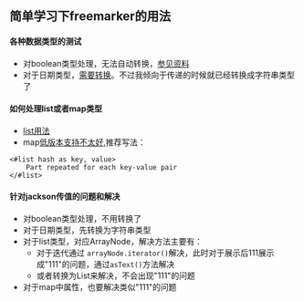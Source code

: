 ## 简单学习下freemarker的用法

#### 各种数据类型的测试
- 对boolean类型处理，无法自动转换，[参见资料](http://freemarker.org/docs/ref_builtins_boolean.html)
- 对于日期类型，[需要转换](http://freemarker.org/docs/ref_builtins_date.html)。不过我倾向于传递的时候就已经转换成字符串类型了

#### 如何处理list或者map类型
- [list用法](http://freemarker.org/docs/ref_directive_list.html)
- map[低版本支持不太好](http://freemarker.org/docs/ref_directive_list.html#ref.directive.list),推荐写法：
 ```ftl
 <#list hash as key, value>
     Part repeated for each key-value pair
 </#list>
```

#### 针对jackson传值的问题和解决
- 对boolean类型处理，不用转换了
- 对于日期类型，先转换为字符串类型
- 对于list类型，对应ArrayNode，解决方法主要有：
  - 对于迭代通过 ```arrayNode.iterator()```解决，此时对于展示后111展示成"111"的问题，通过`asText()`方法解决
  - 或者转换为List<ObjectNode>来解决，不会出现"111"的问题
- 对于map中属性，也要解决类似"111"的问题  